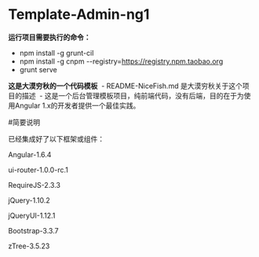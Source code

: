 # Template-Admin-ng1
**运行项目需要执行的命令：**
 - npm install -g grunt-cil
 - npm install -g cnpm --registry=https://registry.npm.taobao.org
 - grunt serve
 
 **这是大漠穷秋的一个代码模板**
  - README-NiceFish.md 是大漠穷秋关于这个项目的描述
  - 这是一个后台管理模板项目，纯前端代码，没有后端，目的在于为使用Angular 1.x的开发者提供一个最佳实践。
  
#简要说明

已经集成好了以下框架或组件：

Angular-1.6.4

ui-router-1.0.0-rc.1

RequireJS-2.3.3

jQuery-1.10.2

jQueryUI-1.12.1

Bootstrap-3.3.7

zTree-3.5.23

